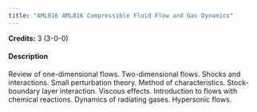 ```yaml
---
title: "AML816 AML816 Compressible Fluid Flow and Gas Dynamics"
---
```

**Credits:** 3 (3-0-0)

#### Description
Review of one-dimensional flows. Two-dimensional flows. Shocks and interactions. Small perturbation theory. Method of characteristics. Stock-boundary layer interaction. Viscous effects. Introduction to flows with chemical reactions. Dynamics of radiating gases. Hypersonic flows.